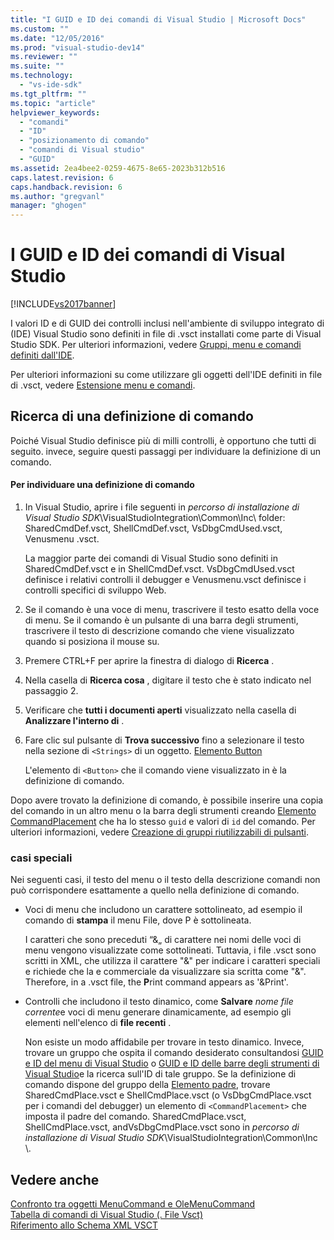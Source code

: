 ```yaml
---
title: "I GUID e ID dei comandi di Visual Studio | Microsoft Docs"
ms.custom: ""
ms.date: "12/05/2016"
ms.prod: "visual-studio-dev14"
ms.reviewer: ""
ms.suite: ""
ms.technology: 
  - "vs-ide-sdk"
ms.tgt_pltfrm: ""
ms.topic: "article"
helpviewer_keywords: 
  - "comandi"
  - "ID"
  - "posizionamento di comando"
  - "comandi di Visual studio"
  - "GUID"
ms.assetid: 2ea4bee2-0259-4675-8e65-2023b312b516
caps.latest.revision: 6
caps.handback.revision: 6
ms.author: "gregvanl"
manager: "ghogen"
---
```

# I GUID e ID dei comandi di Visual Studio
[!INCLUDE[vs2017banner](../../code-quality/includes/vs2017banner.md)]

I valori ID e di GUID dei controlli inclusi nell'ambiente di sviluppo integrato di \(IDE\) Visual Studio sono definiti in file di .vsct installati come parte di Visual Studio SDK.  Per ulteriori informazioni, vedere [Gruppi, menu e comandi definiti dall'IDE](../../extensibility/internals/ide-defined-commands-menus-and-groups.md).  
  
 Per ulteriori informazioni su come utilizzare gli oggetti dell'IDE definiti in file di .vsct, vedere [Estensione menu e comandi](../../extensibility/extending-menus-and-commands.md).  
  
## Ricerca di una definizione di comando  
 Poiché Visual Studio definisce più di milli controlli, è opportuno che tutti di seguito.  invece, seguire questi passaggi per individuare la definizione di un comando.  
  
#### Per individuare una definizione di comando  
  
1.  In Visual Studio, aprire i file seguenti in *percorso di installazione di Visual Studio SDK*\\VisualStudioIntegration\\Common\\Inc\\ folder: SharedCmdDef.vsct, ShellCmdDef.vsct, VsDbgCmdUsed.vsct, Venusmenu .vsct.  
  
     La maggior parte dei comandi di Visual Studio sono definiti in SharedCmdDef.vsct e in ShellCmdDef.vsct.  VsDbgCmdUsed.vsct definisce i relativi controlli il debugger e Venusmenu.vsct definisce i controlli specifici di sviluppo Web.  
  
2.  Se il comando è una voce di menu, trascrivere il testo esatto della voce di menu.  Se il comando è un pulsante di una barra degli strumenti, trascrivere il testo di descrizione comando che viene visualizzato quando si posiziona il mouse su.  
  
3.  Premere CTRL\+F per aprire la finestra di dialogo di **Ricerca** .  
  
4.  Nella casella di **Ricerca cosa** , digitare il testo che è stato indicato nel passaggio 2.  
  
5.  Verificare che **tutti i documenti aperti** visualizzato nella casella di **Analizzare l'interno di** .  
  
6.  Fare clic sul pulsante di **Trova successivo** fino a selezionare il testo nella sezione di `<Strings>` di un oggetto. [Elemento Button](../../extensibility/button-element.md)  
  
     L'elemento di `<Button>` che il comando viene visualizzato in è la definizione di comando.  
  
 Dopo avere trovato la definizione di comando, è possibile inserire una copia del comando in un altro menu o la barra degli strumenti creando [Elemento CommandPlacement](../../extensibility/commandplacement-element.md) che ha lo stesso `guid` e valori di `id` del comando.  Per ulteriori informazioni, vedere [Creazione di gruppi riutilizzabili di pulsanti](../../extensibility/creating-reusable-groups-of-buttons.md).  
  
### casi speciali  
 Nei seguenti casi, il testo del menu o il testo della descrizione comandi non può corrispondere esattamente a quello nella definizione di comando.  
  
-   Voci di menu che includono un carattere sottolineato, ad esempio il comando di **stampa** il menu File, dove P è sottolineata.  
  
     I caratteri che sono preceduti “&„ di carattere nei nomi delle voci di menu vengono visualizzate come sottolineati.  Tuttavia, i file .vsct sono scritti in XML, che utilizza il carattere "&" per indicare i caratteri speciali e richiede che la e commerciale da visualizzare sia scritta come "&amp;".  Therefore, in a .vsct file, the **P**rint command appears as '&amp;Print'.  
  
-   Controlli che includono il testo dinamico, come **Salvare** *nome file corrente*e voci di menu generare dinamicamente, ad esempio gli elementi nell'elenco di **file recenti** .  
  
     Non esiste un modo affidabile per trovare in testo dinamico.  Invece, trovare un gruppo che ospita il comando desiderato consultandosi [GUID e ID del menu di Visual Studio](../../extensibility/internals/guids-and-ids-of-visual-studio-menus.md) o [GUID e ID delle barre degli strumenti di Visual Studio](../../extensibility/internals/guids-and-ids-of-visual-studio-toolbars.md)e la ricerca sull'ID di tale gruppo.  Se la definizione di comando dispone del gruppo della [Elemento padre](../../extensibility/parent-element.md), trovare SharedCmdPlace.vsct e ShellCmdPlace.vsct \(o VsDbgCmdPlace.vsct per i comandi del debugger\) un elemento di `<CommandPlacement>` che imposta il padre del comando.  SharedCmdPlace.vsct, ShellCmdPlace.vsct, andVsDbgCmdPlace.vsct sono in *percorso di installazione di Visual Studio SDK*\\VisualStudioIntegration\\Common\\Inc \\.  
  
## Vedere anche  
 [Confronto tra oggetti MenuCommand e OleMenuCommand](../../misc/menucommands-vs-olemenucommands.md)   
 [Tabella di comandi di Visual Studio \(. File Vsct\)](../../extensibility/internals/visual-studio-command-table-dot-vsct-files.md)   
 [Riferimento allo Schema XML VSCT](../../extensibility/vsct-xml-schema-reference.md)